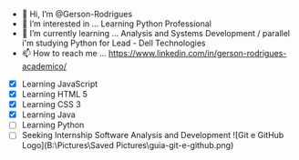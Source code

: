 - 👋 Hi, I’m @Gerson-Rodrigues
- 👀 I’m interested in ... Learning Python Professional
- 🌱 I’m currently learning ... Analysis and Systems Development / parallel i'm studying Python for Lead - Dell Technologies
- 📫 How to reach me ... https://www.linkedin.com/in/gerson-rodrigues-academico/
 - [x] Learning JavaScript
 - [x] Learning HTML 5
 - [x] Learning CSS 3 
 - [x] Learning Java
 - [ ] Learning Python
 - [ ] Seeking Internship Software Analysis and Development
![Git e GitHub Logo](B:\Pictures\Saved Pictures\guia-git-e-github.png)

<!---
Gerson-Rodrigues/Gerson-Rodrigues is a ✨ special ✨ repository because its `README.md` (this file) appears on your GitHub profile.
You can click the Preview link to take a look at your changes.
--->
